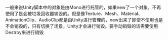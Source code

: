 一般来说Unity脚本中的对象是由Mono进行托管的，如果new了一个对象，不再使用了是会被垃圾回收器销毁的。但是像Texture、Mesh、Material、AnimationClip、AudioClip都是由Unity进行管理的，new出来了即使不使用也是不会销毁的，只有切换了场景，Unity才会进行销毁。要手动销毁的话需要使用Destroy来进行销毁